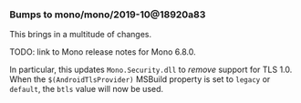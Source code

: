 ### Bumps to mono/mono/2019-10@18920a83

This brings in a multitude of changes.

TODO: link to Mono release notes for Mono 6.8.0.

In particular, this updates `Mono.Security.dll` to *remove* support for TLS 1.0.
When the `$(AndroidTlsProvider)` MSBuild property is set to `legacy` or
`default`, the `btls` value will now be used.